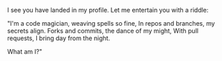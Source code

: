 I see you have landed in my profile. Let me
entertain you with a riddle:

"I'm a code magician, weaving spells so fine,
In repos and branches, my secrets align.
Forks and commits, the dance of my might,
With pull requests, I bring day from the night.

What am I?"

<!---
Gometribenl/Gometribenl is a ✨ special ✨ repository because its `README.md` (this file) appears on your GitHub profile.
You can click the Preview link to take a look at your changes.
--->
